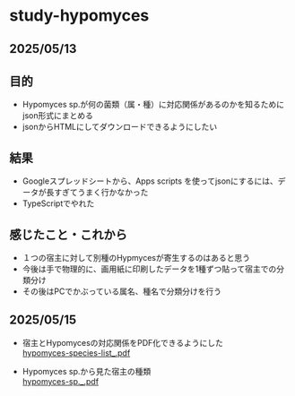 # study-hypomyces

## 2025/05/13

## 目的
- Hypomyces sp.が何の菌類（属・種）に対応関係があるのかを知るためにjson形式にまとめる
- jsonからHTMLにしてダウンロードできるようにしたい

## 結果
- Googleスプレッドシートから、Apps scripts を使ってjsonにするには、データが長すぎてうまく行かなかった
- TypeScriptでやれた

## 感じたこと・これから
- １つの宿主に対して別種のHypmycesが寄生するのはあると思う
- 今後は手で物理的に、画用紙に印刷したデータを1種ずつ貼って宿主での分類分け
- その後はPCでかぶっている属名、種名で分類分けを行う


## 2025/05/15
- 宿主とHypomycesの対応関係をPDF化できるようにした<br/>
[hypomyces-species-list_.pdf](https://github.com/user-attachments/files/20224784/hypomyces-species-list_.pdf)

- Hypomyces sp.から見た宿主の種類<br/>
[hypomyces-sp._.pdf](https://github.com/user-attachments/files/20224806/hypomyces-sp._.pdf)
